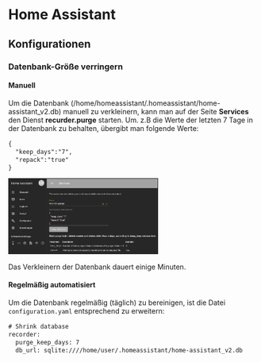 # Home Assistant
## Konfigurationen
### Datenbank-Größe verringern
#### Manuell
Um die Datenbank (/home/homeassistant/.homeassistant/home-assistant_v2.db) manuell zu verkleinern, kann man auf der Seite **Services** den Dienst **recurder.purge** starten. Um. z.B die Werte der letzten 7 Tage in der Datenbank zu behalten, übergibt man folgende Werte:  
```
{
  "keep_days":"7",
  "repack":"true"
}
```
<img src="../images4git/recorder_purge.jpg" width="300" border="1">

Das Verkleinern der Datenbank dauert einige Minuten.

#### Regelmäßig automatisiert
Um die Datenbank regelmäßig (täglich) zu bereinigen, ist die Datei `configuration.yaml` entsprechend zu erweitern:  
```
# Shrink database
recorder:
  purge_keep_days: 7
  db_url: sqlite:////home/user/.homeassistant/home-assistant_v2.db
```

